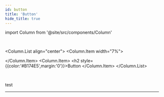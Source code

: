 ```yaml
---
id: button
title: 'Button'
hide_title: true
---
```

import Column from '@site/src/components/Column'

<br />

<Column.List align="center">
	<Column.Item width="7%">
        <div class="buttonComponentSVG"></div>
	</Column.Item>
	<Column.Item>
        <h2 style={{color:'#B174E5',margin:'0'}}>Button</h2>
	</Column.Item>
</Column.List>

<br />

test 


---